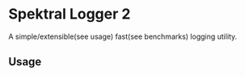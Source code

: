 # Spektral Logger 2

A simple/extensible(see usage) fast(see benchmarks) logging utility.

## Usage

<!-- TODO: Write -->
